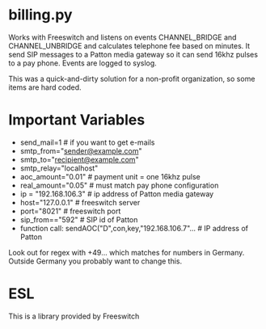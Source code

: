# billing.py

Works with Freeswitch and listens on events CHANNEL_BRIDGE and CHANNEL_UNBRIDGE and
calculates telephone fee based on minutes. It send SIP messages to a Patton media gateway
so it can send 16khz pulses to a pay phone. Events are logged to syslog.

This was a quick-and-dirty solution for a non-profit organization, so some
items are hard coded.

# Important Variables

* send_mail=1 # if you want to get e-mails
* smtp_from="sender@example.com"
* smtp_to="recipient@example.com"
* smtp_relay="localhost"
* aoc_amount="0.01" # payment unit = one 16khz pulse
* real_amount="0.05" # must match pay phone configuration
* ip = "192.168.106.3" # ip address of Patton media gateway
* host="127.0.0.1" # freeswitch server
* port="8021" # freeswitch port
* sip_from=="592" # SIP id of Patton
* function call: sendAOC("D",con,key,"192.168.106.7"... # IP address of Patton

Look out for regex with +49... which matches for numbers in
Germany. Outside Germany you probably want to change this.

# ESL

This is a library provided by Freeswitch

